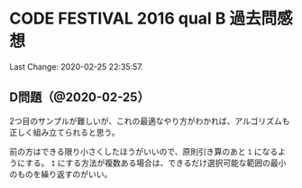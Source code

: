 # CODE FESTIVAL 2016 qual B 過去問感想

Last Change: 2020-02-25 22:35:57.

## D問題（@2020-02-25）

2つ目のサンプルが難しいが、これの最適なやり方がわかれば、アルゴリズムも正しく組み立てられると思う。

前の方はできる限り小さくしたほうがいいので、原則引き算のあと `1` になるようにする。
`1` にする方法が複数ある場合は、できるだけ選択可能な範囲の最小のものを繰り返すのがいい。

